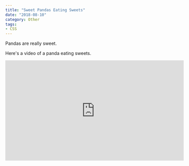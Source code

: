 ```yaml
---
title: "Sweet Pandas Eating Sweets"
date: "2018-08-10"
category: Other
tags: 
- CSS
---
```


Pandas are really sweet.

Here's a video of a panda eating sweets.

<iframe width="560" height="315" src="https://www.youtube.com/embed/4n0xNbfJLR8" frameborder="0" allowfullscreen></iframe>